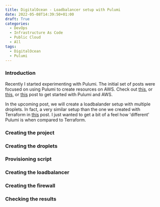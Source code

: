 ```yaml
---
title: DigitalOcean - Loadbalancer setup with Pulumi
date: 2022-05-08T14:39:50+01:00
draft: True
categories:
  - DevOps
  - Infrastructure As Code
  - Public Cloud
  - All
tags:
  - DigitalOcean
  - Pulumi
---
```


### Introduction

Recently I started experimenting with Pulumi. The initial set of posts were focused on using Pulumi to create resources on AWS. Check out [this](https://blog.wimwauters.com/devops/2022-03-28-pulumi_createec2_defaultvpc/), or [this](https://blog.wimwauters.com/devops/2022-04-03-pulumi_createec2_existingvpc/), or [this](https://blog.wimwauters.com/devops/2022-04-06-pulumi_createec2_newvpc/) post to get started with Pulumi and AWS.

In the upcoming post, we will create a loadbalander setup with multiple droplets. In fact, a very similar setup than the one we created with Terraform in [this](http://localhost:1313/devops/2022-02-20_terraform_loadbalancersetup/) post. I just wanted to get a bit of a feel how 'different' Pulumi is when compared to Terraform.

### Creating the project

### Creating the droplets

### Provisioning script

### Creating the loadbalancer

### Creating the firewall

### Checking the results
